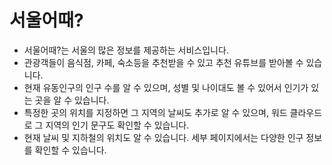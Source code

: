 # 서울어때?
- 서울어때?는 서울의 많은 정보를 제공하는 서비스입니다.
- 관광객들이 음식점, 카페, 숙소등을 추천받을 수 있고 추천 유튜브를 받아볼 수 있습니다.
- 현재 유동인구의 인구 수를 알 수 있으며, 성별 및 나이대도 볼 수 있어서 인기가 있는 곳을 알 수 있습니다.
- 특정한 곳의 위치를 지정하면 그 지역의 날씨도 추가로 알 수 있으며, 워드 클라우드로 그 지역의 인기 문구도 확인할 수 있습니다.
- 현재 날씨 및 지하철의 위치도 알 수 있습니다.  세부 페이지에서는 다양한 인구 정보를 확인할 수 있습니다.
